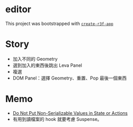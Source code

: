 # editor

This project was bootstrapped with [`create-r3f-app`](https://github.com/utsuboco/create-r3f-app)

# Story

- 加入不同的 Geometry
- 選到加入的東西後跳出 Leva Panel
- 複選
- DOM Panel：選擇 Geometry、重置、Pop 最後一個東西

# Memo

- [Do Not Put Non-Serializable Values in State or Actions](https://www.bam.tech/article/the-redux-best-practice-do-not-put-non-serializable-values-in-state-or-actions-explained)
- 有用到讀檔案的 hook 就要考慮 Suspense。
